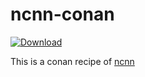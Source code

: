 ncnn-conan
====

[![Download](https://api.bintray.com/packages/chino/Testing/ncnn%3AChino/images/download.svg?version=20190908%3ATesting)](https://bintray.com/chino/Testing/ncnn%3AChino/20190908%3ATesting/link)

This is a conan recipe of [ncnn](https://github.com/Tencent/ncnn)
